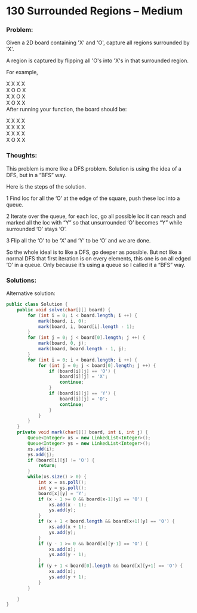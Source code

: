 # 130 Surrounded Regions – Medium

### Problem:

Given a 2D board containing 'X' and 'O', capture all regions surrounded by 'X'.

A region is captured by flipping all 'O's into 'X's in that surrounded region.

For example,

X X X X  
X O O X  
X X O X  
X O X X  
After running your function, the board should be:

X X X X  
X X X X  
X X X X  
X O X X

### Thoughts:

This problem is more like a DFS problem. Solution is using the idea of a DFS, but in a “BFS” way.

Here is the steps of the solution.

1 Find loc for all the ‘O’ at the edge of the square, push these loc into a queue.

2 Iterate over the queue, for each loc, go all possible loc it can reach and marked all the loc with “Y” so that unsurrounded ‘O’ becomes “Y” while surrounded ‘O’ stays ‘O’.

3 Flip all the ‘O’ to be ‘X’ and ‘Y’ to be ‘O’ and we are done.

So the whole ideal is to like a DFS, go deeper as possible. But not like a normal DFS that first iteration is on every elements, this one is on all edged ‘O’ in a queue. Only because it’s using a queue so I called it a “BFS” way.

### Solutions:

Alternative solution:

```java
public class Solution {
    public void solve(char[][] board) {
        for (int i = 0; i < board.length; i ++) {
            mark(board, i, 0);
            mark(board, i, board[i].length - 1);
        }
        for (int j = 0; j < board[0].length; j ++) {
            mark(board, 0, j);
            mark(board, board.length - 1, j);
        }
        for (int i = 0; i < board.length; i ++) {
            for (int j = 0; j < board[0].length; j ++) {
                if (board[i][j] == 'O') {
                    board[i][j] = 'X';
                    continue;
                }
                if (board[i][j] == 'Y') {
                    board[i][j] = 'O';
                    continue;
                }
            }
        }
    }
    private void mark(char[][] board, int i, int j) {
        Queue<Integer> xs = new LinkedList<Integer>();
        Queue<Integer> ys = new LinkedList<Integer>();
        xs.add(i);
        ys.add(j);
        if (board[i][j] != 'O') {
            return;
        }
        while(xs.size() > 0) {
            int x = xs.poll();
            int y = ys.poll();
            board[x][y] = 'Y';
            if (x - 1 >= 0 && board[x-1][y] == 'O') {
                xs.add(x - 1);
                ys.add(y);
            }
            if (x + 1 < board.length && board[x+1][y] == 'O') {
                xs.add(x + 1);
                ys.add(y);
            }
            if (y - 1 >= 0 && board[x][y-1] == 'O') {
                xs.add(x);
                ys.add(y - 1);
            }
            if (y + 1 < board[0].length && board[x][y+1] == 'O') {
                xs.add(x);
                ys.add(y + 1);
            }
        }

    }
}
```



